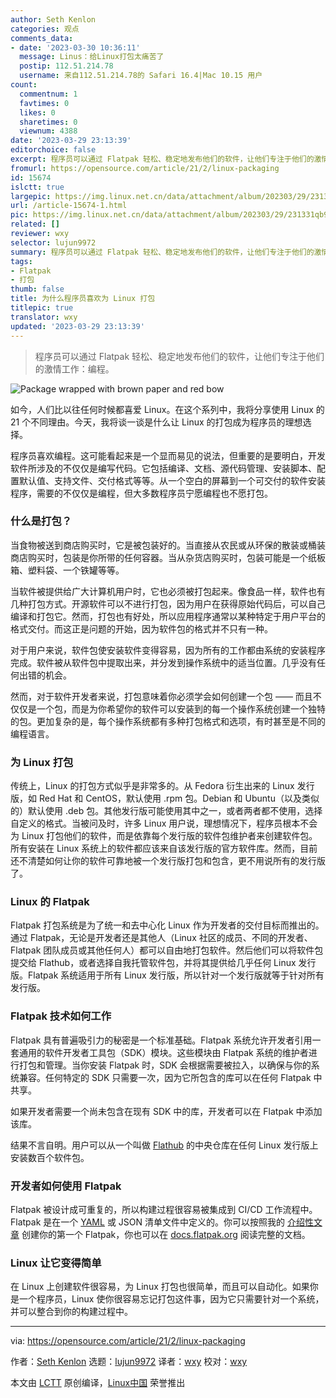 ```yaml
---
author: Seth Kenlon
categories: 观点
comments_data:
- date: '2023-03-30 10:36:11'
  message: Linus：给Linux打包太痛苦了
  postip: 112.51.214.78
  username: 来自112.51.214.78的 Safari 16.4|Mac 10.15 用户
count:
  commentnum: 1
  favtimes: 0
  likes: 0
  sharetimes: 0
  viewnum: 4388
date: '2023-03-29 23:13:39'
editorchoice: false
excerpt: 程序员可以通过 Flatpak 轻松、稳定地发布他们的软件，让他们专注于他们的激情工作：编程。
fromurl: https://opensource.com/article/21/2/linux-packaging
id: 15674
islctt: true
largepic: https://img.linux.net.cn/data/attachment/album/202303/29/231331qb9ye8gggeekvce1.jpg
url: /article-15674-1.html
pic: https://img.linux.net.cn/data/attachment/album/202303/29/231331qb9ye8gggeekvce1.jpg.thumb.jpg
related: []
reviewer: wxy
selector: lujun9972
summary: 程序员可以通过 Flatpak 轻松、稳定地发布他们的软件，让他们专注于他们的激情工作：编程。
tags:
- Flatpak
- 打包
thumb: false
title: 为什么程序员喜欢为 Linux 打包
titlepic: true
translator: wxy
updated: '2023-03-29 23:13:39'
---
```



> 
> 程序员可以通过 Flatpak 轻松、稳定地发布他们的软件，让他们专注于他们的激情工作：编程。
> 
> 
> 


![](https://img.linux.net.cn/data/attachment/album/202303/29/231331qb9ye8gggeekvce1.jpg "Package wrapped with brown paper and red bow")


如今，人们比以往任何时候都喜爱 Linux。在这个系列中，我将分享使用 Linux 的 21 个不同理由。今天，我将谈一谈是什么让 Linux 的打包成为程序员的理想选择。


程序员喜欢编程。这可能看起来是一个显而易见的说法，但重要的是要明白，开发软件所涉及的不仅仅是编写代码。它包括编译、文档、源代码管理、安装脚本、配置默认值、支持文件、交付格式等等。从一个空白的屏幕到一个可交付的软件安装程序，需要的不仅仅是编程，但大多数程序员宁愿编程也不愿打包。


### 什么是打包？


当食物被送到商店购买时，它是被包装好的。当直接从农民或从环保的散装或桶装商店购买时，包装是你所带的任何容器。当从杂货店购买时，包装可能是一个纸板箱、塑料袋、一个铁罐等等。


当软件被提供给广大计算机用户时，它也必须被打包起来。像食品一样，软件也有几种打包方式。开源软件可以不进行打包，因为用户在获得原始代码后，可以自己编译和打包它。然而，打包也有好处，所以应用程序通常以某种特定于用户平台的格式交付。而这正是问题的开始，因为软件包的格式并不只有一种。


对于用户来说，软件包使安装软件变得容易，因为所有的工作都由系统的安装程序完成。软件被从软件包中提取出来，并分发到操作系统中的适当位置。几乎没有任何出错的机会。


然而，对于软件开发者来说，打包意味着你必须学会如何创建一个包 —— 而且不仅仅是一个包，而是为你希望你的软件可以安装到的每一个操作系统创建一个独特的包。更加复杂的是，每个操作系统都有多种打包格式和选项，有时甚至是不同的编程语言。


### 为 Linux 打包


传统上，Linux 的打包方式似乎是非常多的。从 Fedora 衍生出来的 Linux 发行版，如 Red Hat 和 CentOS，默认使用 .rpm 包。Debian 和 Ubuntu（以及类似的）默认使用 .deb 包。其他发行版可能使用其中之一，或者两者都不使用，选择自定义的格式。当被问及时，许多 Linux 用户说，理想情况下，程序员根本不会为 Linux 打包他们的软件，而是依靠每个发行版的软件包维护者来创建软件包。所有安装在 Linux 系统上的软件都应该来自该发行版的官方软件库。然而，目前还不清楚如何让你的软件可靠地被一个发行版打包和包含，更不用说所有的发行版了。


### Linux 的 Flatpak


Flatpak 打包系统是为了统一和去中心化 Linux 作为开发者的交付目标而推出的。通过 Flatpak，无论是开发者还是其他人（Linux 社区的成员、不同的开发者、Flatpak 团队成员或其他任何人）都可以自由地打包软件。然后他们可以将软件包提交给 Flathub，或者选择自我托管软件包，并将其提供给几乎任何 Linux 发行版。Flatpak 系统适用于所有 Linux 发行版，所以针对一个发行版就等于针对所有发行版。


### Flatpak 技术如何工作


Flatpak 具有普遍吸引力的秘密是一个标准基础。Flatpak 系统允许开发者引用一套通用的软件开发者工具包（SDK）模块。这些模块由 Flatpak 系统的维护者进行打包和管理。当你安装 Flatpak 时，SDK 会根据需要被拉入，以确保与你的系统兼容。任何特定的 SDK 只需要一次，因为它所包含的库可以在任何 Flatpak 中共享。


如果开发者需要一个尚未包含在现有 SDK 中的库，开发者可以在 Flatpak 中添加该库。


结果不言自明。用户可以从一个叫做 [Flathub](https://flatpak.org/setup/) 的中央仓库在任何 Linux 发行版上安装数百个软件包。


### 开发者如何使用 Flatpak


Flatpak 被设计成可重复的，所以构建过程很容易被集成到 CI/CD 工作流程中。Flatpak 是在一个 [YAML](https://www.redhat.com/sysadmin/yaml-beginners) 或 JSON 清单文件中定义的。你可以按照我的 [介绍性文章](https://opensource.com/article/19/10/how-build-flatpak-packaging) 创建你的第一个 Flatpak，你也可以在 [docs.flatpak.org](https://docs.flatpak.org/en/latest/index.html) 阅读完整的文档。


### Linux 让它变得简单


在 Linux 上创建软件很容易，为 Linux 打包也很简单，而且可以自动化。如果你是一个程序员，Linux 使你很容易忘记打包这件事，因为它只需要针对一个系统，并可以整合到你的构建过程中。




---


via: <https://opensource.com/article/21/2/linux-packaging>


作者：[Seth Kenlon](https://opensource.com/users/seth) 选题：[lujun9972](https://github.com/lujun9972) 译者：[wxy](https://github.com/wxy) 校对：[wxy](https://github.com/wxy)


本文由 [LCTT](https://github.com/LCTT/TranslateProject) 原创编译，[Linux中国](https://linux.cn/) 荣誉推出